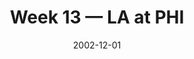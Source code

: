 ---
layout: game
title: Week 13 — LA at PHI
season: 2002
game_id: 2002_13_STL_PHI
week: 13
date: 2002-12-01
home_team: PHI
away_team: LA
final_home: 
final_away: 
pbp_url: /assets/data/pbp/2002/2002_13_STL_PHI.csv.gz
---